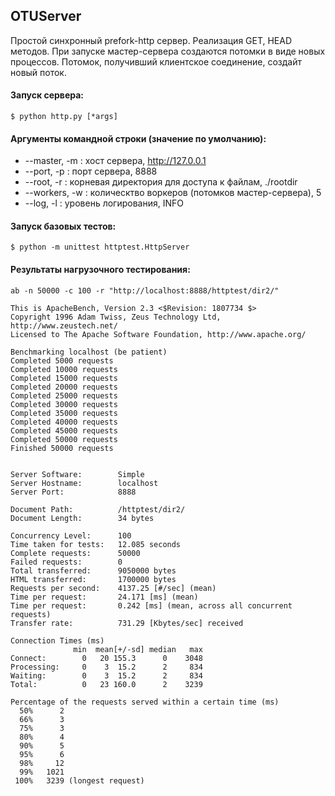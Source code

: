 ## OTUServer
Простой синхронный prefork-http сервер. Реализация GET, HEAD методов.
При запуске мастер-сервера создаются потомки в виде новых процессов. Потомок, получивший клиентское соединение,
создайт новый поток.


#### Запуск сервера:
    $ python http.py [*args]

#### Аргументы командной строки (значение по умолчанию):

* --master, -m :  хост сервера, http://127.0.0.1
* --port, -p :  порт сервера, 8888
* --root, -r :  корневая директория для доступа к файлам, ./rootdir
* --workers, -w :  колическтво воркеров (потомков мастер-сервера), 5
* --log, -l :  уровень логирования, INFO

#### Запуск базовых тестов:
    $ python -m unittest httptest.HttpServer

#### Результаты нагрузочного тестирования:

    ab -n 50000 -c 100 -r "http://localhost:8888/httptest/dir2/"
    
    This is ApacheBench, Version 2.3 <$Revision: 1807734 $>
    Copyright 1996 Adam Twiss, Zeus Technology Ltd, http://www.zeustech.net/
    Licensed to The Apache Software Foundation, http://www.apache.org/
    
    Benchmarking localhost (be patient)
    Completed 5000 requests
    Completed 10000 requests
    Completed 15000 requests
    Completed 20000 requests
    Completed 25000 requests
    Completed 30000 requests
    Completed 35000 requests
    Completed 40000 requests
    Completed 45000 requests
    Completed 50000 requests
    Finished 50000 requests
    
    
    Server Software:        Simple
    Server Hostname:        localhost
    Server Port:            8888
    
    Document Path:          /httptest/dir2/
    Document Length:        34 bytes
    
    Concurrency Level:      100
    Time taken for tests:   12.085 seconds
    Complete requests:      50000
    Failed requests:        0
    Total transferred:      9050000 bytes
    HTML transferred:       1700000 bytes
    Requests per second:    4137.25 [#/sec] (mean)
    Time per request:       24.171 [ms] (mean)
    Time per request:       0.242 [ms] (mean, across all concurrent requests)
    Transfer rate:          731.29 [Kbytes/sec] received
    
    Connection Times (ms)
                  min  mean[+/-sd] median   max
    Connect:        0   20 155.3      0    3048
    Processing:     0    3  15.2      2     834
    Waiting:        0    3  15.2      2     834
    Total:          0   23 160.0      2    3239
    
    Percentage of the requests served within a certain time (ms)
      50%      2
      66%      3
      75%      3
      80%      4
      90%      5
      95%      6
      98%     12
      99%   1021
     100%   3239 (longest request)



    
